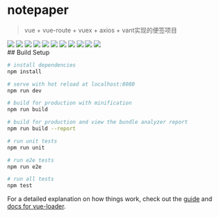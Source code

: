 # notepaper

> vue + vue-route + vuex + axios + vant实现的便签项目



<div>
    <img src="http://114.67.76.65:8080/notepaper/screenshots/img_1.png">
    <img src="http://114.67.76.65:8080/notepaper/screenshots/img_2.png">
    <img src="http://114.67.76.65:8080/notepaper/screenshots/img_3.png">
    <img src="http://114.67.76.65:8080/notepaper/screenshots/img_4.png">
    <img src="http://114.67.76.65:8080/notepaper/screenshots/img_5.png">
    <img src="http://114.67.76.65:8080/notepaper/screenshots/img_6.png">
    <img src="http://114.67.76.65:8080/notepaper/screenshots/img_7.png">
    <img src="http://114.67.76.65:8080/notepaper/screenshots/img_8.png">
    <img src="http://114.67.76.65:8080/notepaper/screenshots/img_9.png">
    <img src="http://114.67.76.65:8080/notepaper/screenshots/img_10.png">
    <img src="http://114.67.76.65:8080/notepaper/screenshots/img_11.png">
</div>
## Build Setup

``` bash
# install dependencies
npm install

# serve with hot reload at localhost:8080
npm run dev

# build for production with minification
npm run build

# build for production and view the bundle analyzer report
npm run build --report

# run unit tests
npm run unit

# run e2e tests
npm run e2e

# run all tests
npm test
```

For a detailed explanation on how things work, check out the [guide](http://vuejs-templates.github.io/webpack/) and [docs for vue-loader](http://vuejs.github.io/vue-loader).
